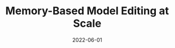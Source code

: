 ---
title: "Memory-Based Model Editing at Scale"
authors:
- Eric A Mitchell
- Charles Lin
- Antoine Bosselut
- Chelsea Finn
- Christopher D Manning

date: "2022-06-01"

publication: "ICML"

links:
    arxiv: https://arxiv.org/abs/2206.06520
    site: https://sites.google.com/view/serac-editing
---